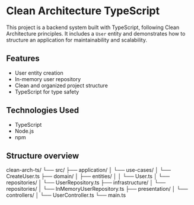 # Clean Architecture TypeScript

This project is a backend system built with TypeScript, following Clean Architecture principles. It includes a `User` entity and demonstrates how to structure an application for maintainability and scalability.

## Features

- User entity creation
- In-memory user repository
- Clean and organized project structure
- TypeScript for type safety

## Technologies Used

- TypeScript
- Node.js
- npm

## Structure overview
clean-arch-ts/
└── src/
    ├── application/
    │   └── use-cases/
    │       └── CreateUser.ts
    ├── domain/
    │   ├── entities/
    │   │   └── User.ts
    │   └── repositories/
    │       └── UserRepository.ts
    ├── infrastructure/
    │   └── repositories/
    │       └── InMemoryUserRepository.ts
    ├── presentation/
    │   └── controllers/
    │       └── UserController.ts
    └── main.ts
